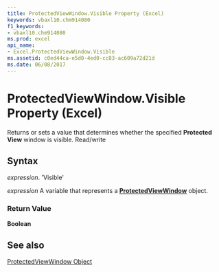```yaml
---
title: ProtectedViewWindow.Visible Property (Excel)
keywords: vbaxl10.chm914080
f1_keywords:
- vbaxl10.chm914080
ms.prod: excel
api_name:
- Excel.ProtectedViewWindow.Visible
ms.assetid: c0ed44ca-e5d0-4ed0-cc83-ac609a72d21d
ms.date: 06/08/2017
---
```



# ProtectedViewWindow.Visible Property (Excel)

Returns or sets a value that determines whether the specified  **Protected View** window is visible. Read/write


## Syntax

 _expression_. 'Visible'

 _expression_ A variable that represents a **[ProtectedViewWindow](Excel.ProtectedViewWindow.md)** object.


### Return Value

 **Boolean**


## See also


[ProtectedViewWindow Object](Excel.ProtectedViewWindow.md)

